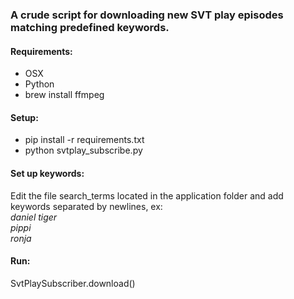 ### A crude script for downloading new SVT play episodes matching predefined keywords.

#### Requirements:
* OSX
* Python
* brew install ffmpeg

#### Setup:
* pip install -r requirements.txt
* python svtplay_subscribe.py

#### Set up keywords:
Edit the file search_terms located in the application folder and add keywords separated by newlines, ex: <br/>
*daniel tiger*<br/>
*pippi*<br/>
*ronja*<br/>

#### Run:
SvtPlaySubscriber.download()
